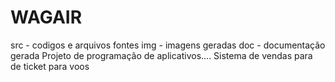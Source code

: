 # WAGAIR
src - codigos e arquivos fontes
img - imagens geradas
doc - documentação gerada
Projeto de programação de aplicativos.... Sistema de vendas para de ticket para voos
